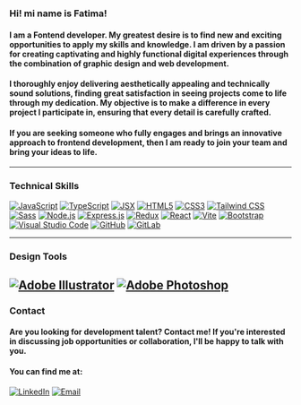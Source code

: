 ### Hi! mi name is Fatima!

#### I am a Fontend developer. My greatest desire is to find new and exciting opportunities to apply my skills and knowledge. I am driven by a passion for creating captivating and highly functional digital experiences through the combination of graphic design and web development.

#### I thoroughly enjoy delivering aesthetically appealing and technically sound solutions, finding great satisfaction in seeing projects come to life through my dedication. My objective is to make a difference in every project I participate in, ensuring that every detail is carefully crafted.

#### If you are seeking someone who fully engages and brings an innovative approach to frontend development, then I am ready to join your team and bring your ideas to life.

---
### Technical Skills

[![JavaScript](https://img.shields.io/badge/JavaScript-333333?logo=javascript&logoColor=yellow&style=for-the-badge&title=)](https://developer.mozilla.org/en-US/docs/Web/JavaScript)
[![TypeScript](https://img.shields.io/badge/TypeScript-333333?logo=typescript&logoColor=blue&style=for-the-badge&title=)](https://www.typescriptlang.org/)
[![JSX](https://img.shields.io/badge/JSX-%23333333?logo=react&logoColor=blue&style=for-the-badge&title=)](https://reactjs.org/docs/introducing-jsx.html)
[![HTML5](https://img.shields.io/badge/HTML5-333333?logo=html5&logoColor=orange&style=for-the-badge&title=)](https://developer.mozilla.org/en-US/docs/Web/HTML)
[![CSS3](https://img.shields.io/badge/CSS3-333333?logo=css3&logoColor=blue&style=for-the-badge&title=)](https://developer.mozilla.org/en-US/docs/Web/CSS)
[![Tailwind CSS](https://img.shields.io/badge/Tailwind%20CSS-333333?logo=tailwind-css&logoColor=teal&style=for-the-badge&title=)](https://tailwindcss.com/)
[![Sass](https://img.shields.io/badge/Sass-333333?logo=sass&logoColor=pink&style=for-the-badge&title=)](https://sass-lang.com/)
[![Node.js](https://img.shields.io/badge/Node.js-333333?logo=node.js&logoColor=green&style=for-the-badge&title=)](https://nodejs.org/)
[![Express.js](https://img.shields.io/badge/Express.js-333333?logo=express&logoColor=black&style=for-the-badge&title=)](https://expressjs.com/)
[![Redux](https://img.shields.io/badge/Redux-333333?logo=redux&logoColor=violet&style=for-the-badge&title=)](https://redux.js.org/)
[![React](https://img.shields.io/badge/React-333333?logo=react&logoColor=cyan&style=for-the-badge&title=)](https://reactjs.org/)
[![Vite](https://img.shields.io/badge/Vite-333333?logo=vite&logoColor=white&style=for-the-badge&title=)](https://vitejs.dev/)
[![Bootstrap](https://img.shields.io/badge/Bootstrap-333333?logo=bootstrap&logoColor=purple&style=for-the-badge&title=)](https://getbootstrap.com/)
[![Visual Studio Code](https://img.shields.io/badge/VS%20Code-333333?logo=visual-studio-code&logoColor=blue&style=for-the-badge&title=)](https://code.visualstudio.com/)
[![GitHub](https://img.shields.io/badge/GitHub-3333333?logo=github&logoColor=white&style=for-the-badge&title=)](https://github.com/)
[![GitLab](https://img.shields.io/badge/GitLab-3333333?logo=gitlab&logoColor=white&style=for-the-badge&title=)](https://gitlab.com/)




---
### Design Tools

[![Adobe Illustrator](https://img.shields.io/badge/Adobe%20Illustrator-333333?logo=adobe%20illustrator&logoColor=FF9A00&style=for-the-badge&title=)](https://www.adobe.com/products/illustrator.html)
[![Adobe Photoshop](https://img.shields.io/badge/Adobe%20Photoshop-333333?logo=adobe%20photoshop&logoColor=31A8FF&style=for-the-badge&title=)](https://www.adobe.com/products/photoshop.html)
---
### Contact

#### Are you looking for development talent? Contact me! If you're interested in discussing job opportunities or collaboration, I'll be happy to talk with you. 
#### You can find me at:

[![LinkedIn](https://img.shields.io/badge/LinkedIn-F%C3%A1tima%20Ch%C3%A1vez-blue?logo=linkedin&style=for-the-badge&logoColor=blue)](https://www.linkedin.com/in/fatima-chavez-2a4805281/)
[![Email](https://img.shields.io/badge/Email-fatimachavezmoron%40gmail.com-red?logo=gmail&style=for-the-badge)](mailto:fatimachavezmoron@gmail.com)
